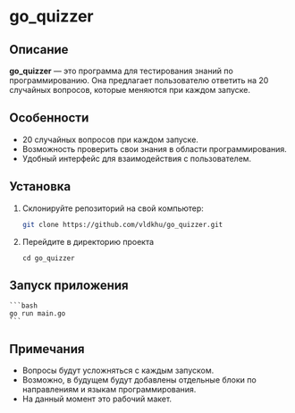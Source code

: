 # go_quizzer

## Описание

**go_quizzer** — это программа для тестирования знаний по программированию. Она предлагает пользователю ответить на 20 случайных вопросов, которые меняются при каждом запуске.

## Особенности

- 20 случайных вопросов при каждом запуске.
- Возможность проверить свои знания в области программирования.
- Удобный интерфейс для взаимодействия с пользователем.

## Установка

1. Склонируйте репозиторий на свой компьютер:
   ```bash
   git clone https://github.com/vldkhu/go_quizzer.git
   ```
2. Перейдите в директорию проекта
    ```
    cd go_quizzer
    ```
## Запуск приложения
    ```bash
    go run main.go
    ```
## Примечания

- Вопросы будут усложняться с каждым запуском.
- Возможно, в будущем будут добавлены отдельные блоки по направлениям и языкам программирования.
- На данный момент это рабочий макет.
